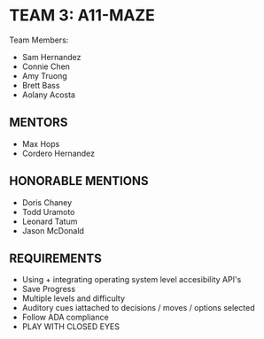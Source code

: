 # TEAM 3: A11-MAZE

Team Members:
- Sam Hernandez
- Connie Chen
- Amy Truong
- Brett Bass
- Aolany Acosta

## MENTORS
- Max Hops 
- Cordero Hernandez

## HONORABLE MENTIONS
- Doris Chaney
- Todd Uramoto
- Leonard Tatum
- Jason McDonald

## REQUIREMENTS
- Using + integrating operating system level accesibility API's
- Save Progress
- Multiple levels and difficulty
- Auditory cues iattached to decisions / moves / options selected
- Follow ADA compliance
- PLAY WITH CLOSED EYES